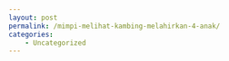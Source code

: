 ```yaml
---
layout: post
permalink: /mimpi-melihat-kambing-melahirkan-4-anak/
categories:
    - Uncategorized
---
```



